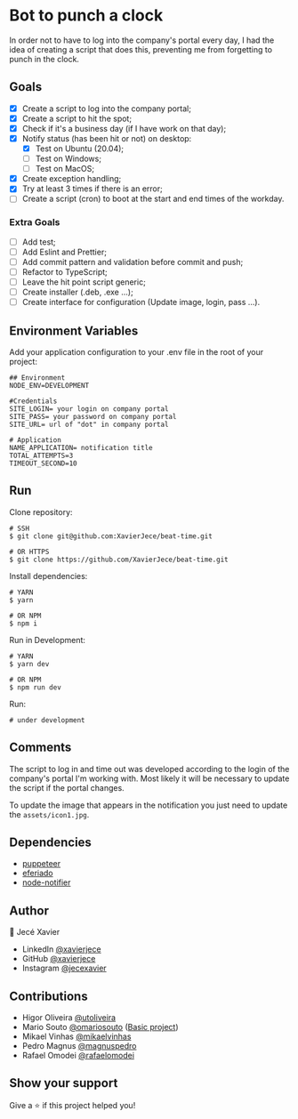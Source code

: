 # Bot to punch a clock

In order not to have to log into the company's portal every day, I had the idea of creating a script that does this, preventing me from forgetting to punch in the clock.

## Goals

- [x] Create a script to log into the company portal;
- [x] Create a script to hit the spot;
- [x] Check if it's a business day (if I have work on that day);
- [x] Notify status (has been hit or not) on desktop:
  - [x] Test on Ubuntu (20.04);
  - [ ] Test on Windows;
  - [ ] Test on MacOS;
- [x] Create exception handling;
- [x] Try at least 3 times if there is an error;
- [ ] Create a script (cron) to boot at the start and end times of the workday.

### Extra Goals

- [ ] Add test;
- [ ] Add Eslint and Prettier;
- [ ] Add commit pattern and validation before commit and push;
- [ ] Refactor to TypeScript;
- [ ] Leave the hit point script generic;
- [ ] Create installer (.deb, .exe ...);
- [ ] Create interface for configuration (Update image, login, pass ...).

## Environment Variables

Add your application configuration to your .env file in the root of your project:
```
## Environment
NODE_ENV=DEVELOPMENT

#Credentials
SITE_LOGIN= your login on company portal
SITE_PASS= your password on company portal
SITE_URL= url of "dot" in company portal

# Application
NAME_APPLICATION= notification title
TOTAL_ATTEMPTS=3
TIMEOUT_SECOND=10
```

## Run

Clone repository:
```SHELL
# SSH
$ git clone git@github.com:XavierJece/beat-time.git

# OR HTTPS
$ git clone https://github.com/XavierJece/beat-time.git
```


Install dependencies:
```SHELL
# YARN 
$ yarn

# OR NPM
$ npm i
```

Run in Development:
```SHELL
# YARN 
$ yarn dev

# OR NPM
$ npm run dev
```

Run:
```SHELL
# under development
```

## Comments

The script to log in and time out was developed according to the login of the company's portal I'm working with. Most likely it will be necessary to update the script if the portal changes.

To update the image that appears in the notification you just need to update the `assets/icon1.jpg`. 


## Dependencies

- [puppeteer](https://www.npmjs.com/package/puppeteer)
- [eferiado](https://www.npmjs.com/package/eferiado)
- [node-notifier](https://www.npmjs.com/package/node-notifier)

## Author

:bust_in_silhouette: Jecé Xavier

- LinkedIn  [@xavierjece](https://www.linkedin.com/in/xavierjece/)
- GitHub    [@xavierjece](https://github.com/XavierJece)
- Instagram [@jecexavier](https://www.instagram.com/jecexavier/)

## Contributions

- Higor Oliveira [@utoliveira](https://github.com/utoliveira)
- Mario Souto [@omariosouto](https://github.com/omariosouto) ([Basic project](https://github.com/omariosouto/login-com-puppeteer))
- Mikael Vinhas  [@mikaelvinhas](https://www.linkedin.com/in/mikael-vinhas-89b637176/)
- Pedro Magnus [@magnuspedro](https://github.com/magnuspedro)
- Rafael Omodei [@rafaelomodei](https://github.com/rafaelomodei)


## Show your support
Give a :star: if this project helped you!